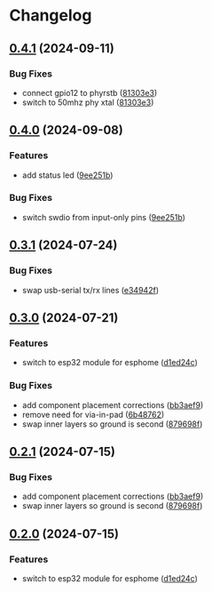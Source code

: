 # Changelog

## [0.4.1](https://github.com/mikesmitty/power-manifold/compare/esp32-mgmt-module-v0.4.0...esp32-mgmt-module-v0.4.1) (2024-09-11)


### Bug Fixes

* connect gpio12 to phyrstb ([81303e3](https://github.com/mikesmitty/power-manifold/commit/81303e3c5220c57492d950f29b1c146048029eef))
* switch to 50mhz phy xtal ([81303e3](https://github.com/mikesmitty/power-manifold/commit/81303e3c5220c57492d950f29b1c146048029eef))

## [0.4.0](https://github.com/mikesmitty/power-manifold/compare/esp32-mgmt-module-v0.3.1...esp32-mgmt-module-v0.4.0) (2024-09-08)


### Features

* add status led ([9ee251b](https://github.com/mikesmitty/power-manifold/commit/9ee251b6fc0d6e436d1fa8c791fb396cb3d7b08c))


### Bug Fixes

* switch swdio from input-only pins ([9ee251b](https://github.com/mikesmitty/power-manifold/commit/9ee251b6fc0d6e436d1fa8c791fb396cb3d7b08c))

## [0.3.1](https://github.com/mikesmitty/power-manifold/compare/esp32-mgmt-module-v0.3.0...esp32-mgmt-module-v0.3.1) (2024-07-24)


### Bug Fixes

* swap usb-serial tx/rx lines ([e34942f](https://github.com/mikesmitty/power-manifold/commit/e34942ff9244057d3cfc91cc099dd74c4e2bb375))

## [0.3.0](https://github.com/mikesmitty/power-manifold/compare/esp32-mgmt-module-v0.2.1...esp32-mgmt-module-v0.3.0) (2024-07-21)


### Features

* switch to esp32 module for esphome ([d1ed24c](https://github.com/mikesmitty/power-manifold/commit/d1ed24c92ee943834c0fbb2465e065f200968739))


### Bug Fixes

* add component placement corrections ([bb3aef9](https://github.com/mikesmitty/power-manifold/commit/bb3aef91995d44301430770a40b5e73cc654bb72))
* remove need for via-in-pad ([6b48762](https://github.com/mikesmitty/power-manifold/commit/6b487623b3acb45461e22c548fa441a30473531b))
* swap inner layers so ground is second ([879698f](https://github.com/mikesmitty/power-manifold/commit/879698f479b3502c7380f014c82883e7634416fc))

## [0.2.1](https://github.com/mikesmitty/power-manifold/compare/esp32-mgmt-module-v0.2.0...esp32-mgmt-module-v0.2.1) (2024-07-15)


### Bug Fixes

* add component placement corrections ([bb3aef9](https://github.com/mikesmitty/power-manifold/commit/bb3aef91995d44301430770a40b5e73cc654bb72))
* swap inner layers so ground is second ([879698f](https://github.com/mikesmitty/power-manifold/commit/879698f479b3502c7380f014c82883e7634416fc))

## [0.2.0](https://github.com/mikesmitty/power-manifold/compare/esp32-mgmt-module-v0.1.0...esp32-mgmt-module-v0.2.0) (2024-07-15)


### Features

* switch to esp32 module for esphome ([d1ed24c](https://github.com/mikesmitty/power-manifold/commit/d1ed24c92ee943834c0fbb2465e065f200968739))

